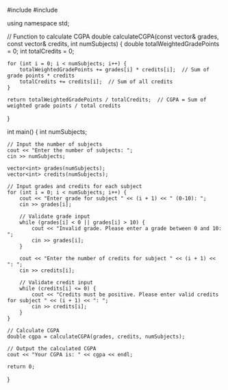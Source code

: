
#include <iostream>
#include <vector>

using namespace std;

// Function to calculate CGPA
double calculateCGPA(const vector<int>& grades, const vector<int>& credits, int numSubjects) {
    double totalWeightedGradePoints = 0;
    int totalCredits = 0;

    for (int i = 0; i < numSubjects; i++) {
        totalWeightedGradePoints += grades[i] * credits[i];  // Sum of grade points * credits
        totalCredits += credits[i];  // Sum of all credits
    }

    return totalWeightedGradePoints / totalCredits;  // CGPA = Sum of weighted grade points / total credits
}

int main() {
    int numSubjects;

    // Input the number of subjects
    cout << "Enter the number of subjects: ";
    cin >> numSubjects;

    vector<int> grades(numSubjects);
    vector<int> credits(numSubjects);

    // Input grades and credits for each subject
    for (int i = 0; i < numSubjects; i++) {
        cout << "Enter grade for subject " << (i + 1) << " (0-10): ";
        cin >> grades[i];

        // Validate grade input
        while (grades[i] < 0 || grades[i] > 10) {
            cout << "Invalid grade. Please enter a grade between 0 and 10: ";
            cin >> grades[i];
        }

        cout << "Enter the number of credits for subject " << (i + 1) << ": ";
        cin >> credits[i];

        // Validate credit input
        while (credits[i] <= 0) {
            cout << "Credits must be positive. Please enter valid credits for subject " << (i + 1) << ": ";
            cin >> credits[i];
        }
    }

    // Calculate CGPA
    double cgpa = calculateCGPA(grades, credits, numSubjects);

    // Output the calculated CGPA
    cout << "Your CGPA is: " << cgpa << endl;

    return 0;
}
